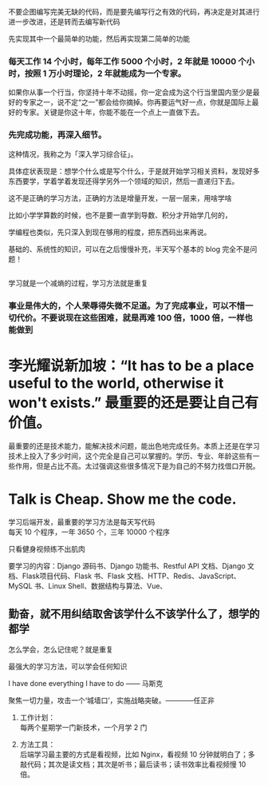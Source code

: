 
不要企图编写完美无缺的代码，而是要先编写行之有效的代码，再决定是对其进行进一步改进，还是转而去编写新代码  

先实现其中一个最简单的功能，然后再实现第二简单的功能  

### 每天工作 14 个小时，每年工作 5000 个小时，2 年就是 10000 个小时，按照 1 万小时理论，2 年就能成为一个专家。  

如果你从事一个行当，你坚持十年不动摇，你一定会成为这个行当里国内至少是最好的专家之一，说不定“之一”都会给你摘掉。你再要运气好一点，你就是国际上最好的专家。关键是你这十年，你能不能在一个点上一直做下去。


### 先完成功能，再深入细节。


这种情况，我称之为「深入学习综合征」。  

具体症状表现是：想学个什么或是写个什么，于是就开始学习相关资料，发现好多东西要学，学着学着发现还得学另外一个领域的知识，然后一直递归下去。  

这不是正确的学习方法，正确的方法是增量开发，一层一层来，用啥学啥  

比如小学学算数的时候，也不是要一直学到导数、积分才开始学几何的，

学编程也类似，先只深入到现在够用的程度，把东西码出来再说。 

基础的、系统性的知识，可以在之后慢慢补充，半天写个基本的 blog 完全不是问题！  

```python
```

学习就是一个减熵的过程，学习方法就是重复  


### 事业是伟大的，个人荣辱得失微不足道。为了完成事业，可以不惜一切代价。不要说现在这些困难，就是再难 100 倍，1000 倍，一样也能做到  

# 李光耀说新加坡：“It has to be a place useful to the world, otherwise it won't exists.” 最重要的还是要让自己有价值。

最重要的还是技术能力，能解决技术问题，能出色地完成任务。本质上还是在学习技术上投入了多少时间，这个完全是自己可以掌握的。学历、专业、年龄这些有一些作用，但是占比不高。太过强调这些很多情况下是为自己的不努力找借口开脱。  

# Talk is Cheap. Show me the code.  

学习后端开发，最重要的学习方法是每天写代码  
每天 10 个程序，一年 3650 个，三年 10000 个程序  

只看健身视频练不出肌肉  

要学习的内容：Django 源码书、Django 功能书、Restful API 文档、Django 文档、Flask项目代码、Flask 书、Flask 文档、HTTP、Redis、JavaScript、MySQL 书、Linux Shell、数据结构与算法、Vue、  


## 勤奋，就不用纠结取舍该学什么不该学什么了，想学的都学  

怎么学会，怎么记住呢？就是重复  

最强大的学习方法，可以学会任何知识  

I have done everything I have to do —— 马斯克

聚焦一切力量，攻击一个‘城墙口’，实施战略突破。————任正非  


1. 工作计划：  
每两个星期学一门新技术，一个月学 2 门  


2. 方法工具：  
后端学习最主要的方式是看视频，比如 Nginx，看视频 10 分钟就明白了；多敲代码；其次是读文档；其次是听书；最后读书；读书效率比看视频慢 10 倍。  


